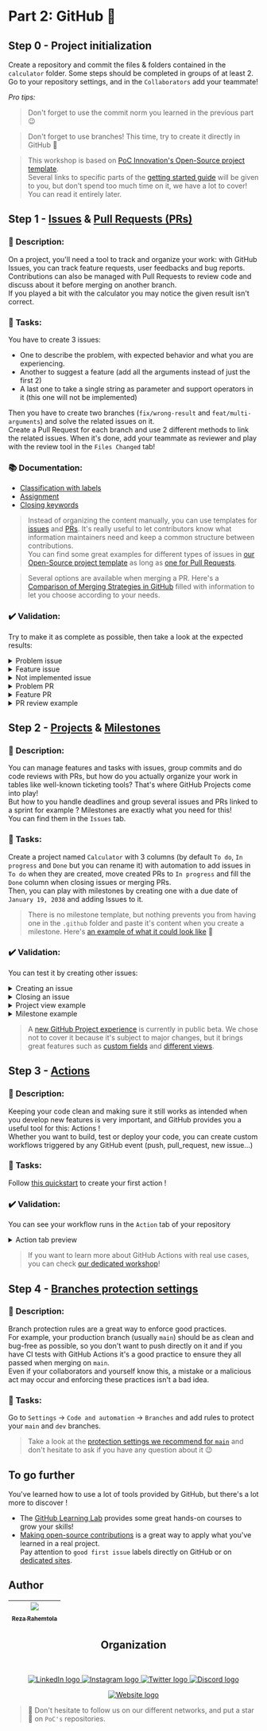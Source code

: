 # Part 2: GitHub 🚀

## Step 0 - Project initialization

Create a repository and commit the files & folders contained in the `calculator` folder.
Some steps should be completed in groups of at least 2.
Go to your repository settings, and in the `Collaborators` add your teammate!

<i>Pro tips:</i>
> Don't forget to use the commit norm you learned in the previous part 😉

> Don't forget to use branches! This time, try to create it directly in GitHub 🚀

> This workshop is based on [PoC Innovation's Open-Source project template](https://github.com/PoCInnovation/open-source-project-template).  
Several links to specific parts of the [getting started guide](https://github.com/PoCInnovation/open-source-project-template/blob/main/.github/getting-started.md) will be given to you, but don't spend too much time on it, we have a lot to cover! You can read it entirely later.

## Step 1 - [Issues](https://docs.github.com/en/issues/tracking-your-work-with-issues/about-issues) & [Pull Requests (PRs)](https://docs.github.com/en/pull-requests/collaborating-with-pull-requests/proposing-changes-to-your-work-with-pull-requests/about-pull-requests)

### 📑 **Description**:
On a project, you'll need a tool to track and organize your work: with GitHub Issues, you can track feature requests, user feedbacks and bug reports.  
Contributions can also be managed with Pull Requests to review code and discuss about it before merging on another branch.  
If you played a bit with the calculator you may notice the given result isn't correct.

### 📌 **Tasks**:
You have to create 3 issues:
- One to describe the problem, with expected behavior and what you are experiencing.
- Another to suggest a feature (add all the arguments instead of just the first 2)
- A last one to take a single string as parameter and support operators in it (this one will not be implemented)

Then you have to create two branches (`fix/wrong-result` and `feat/multi-arguments`) and solve the related issues on it.  
Create a Pull Request for each branch and use 2 different methods to link the related issues.
When it's done, add your teammate as reviewer and play with the review tool in the `Files Changed` tab!

### 📚 **Documentation**:
- [Classification with labels](https://docs.github.com/en/issues/using-labels-and-milestones-to-track-work/managing-labels)
- [Assignment](https://docs.github.com/en/issues/tracking-your-work-with-issues/assigning-issues-and-pull-requests-to-other-github-users)
- [Closing keywords](https://docs.github.com/en/get-started/writing-on-github/working-with-advanced-formatting/using-keywords-in-issues-and-pull-requests)

> Instead of organizing the content manually, you can use templates for [issues](https://docs.github.com/en/communities/using-templates-to-encourage-useful-issues-and-pull-requests/configuring-issue-templates-for-your-repository) and [PRs](https://docs.github.com/en/communities/using-templates-to-encourage-useful-issues-and-pull-requests/creating-a-pull-request-template-for-your-repository). It's really useful to let contributors know what information maintainers need and keep a common structure between contributions.  
You can find some great examples for different types of issues in [our Open-Source project template](https://github.com/PoCInnovation/open-source-project-template/tree/main/.github/ISSUE_TEMPLATE) as long as [one for Pull Requests](https://github.com/PoCInnovation/open-source-project-template/blob/main/.github/pull_request_template.md).

> Several options are available when merging a PR. Here's a [Comparison of Merging Strategies in GitHub](https://elliotchance.medium.com/comparison-of-merging-strategies-in-github-2f948c3b8fdc) filled with information to let you choose according to your needs.

### ✔️ **Validation**:
Try to make it as complete as possible, then take a look at the expected results:
<details>
  <summary>Problem issue</summary>
  <img src="./assets/issue_bug.png"/>
</details>
<details>
  <summary>Feature issue</summary>
  <img src="./assets/issue_feature.png"/>
</details>
<details>
  <summary>Not implemented issue</summary>
  <img src="./assets/issue_feature_wontfix.png"/>
</details>
<details>
  <summary>Problem PR</summary>
  <img src="./assets/pr_bug.png"/>
</details>
<details>
  <summary>Feature PR</summary>
  <img src="./assets/pr_feature.png"/>
</details>
<details>
  <summary>PR review example</summary>
  <img src="./assets/pr_review.png"/>
</details>

## Step 2 - [Projects](https://docs.github.com/en/issues/organizing-your-work-with-project-boards/managing-project-boards/about-project-boards) & [Milestones](https://docs.github.com/en/issues/using-labels-and-milestones-to-track-work/about-milestones)

### 📑 **Description**:
You can manage features and tasks with issues, group commits and do code reviews with PRs, but how do you actually organize
your work in tables like well-known ticketing tools? That's where GitHub Projects come into play!  
But how to you handle deadlines and group several issues and PRs linked to a sprint for example ? Milestones are exactly what you need for this!  
You can find them in the `Issues` tab.  

### 📌 **Tasks**:
Create a project named `Calculator` with 3 columns (by default `To do`, `In progress` and `Done` but you can rename it) with automation to add issues in `To do` when they are created, move created PRs to `In progress` and fill the `Done` column when closing issues or merging PRs.  
Then, you can play with milestones by creating one with a due date of `January 19, 2038` and adding Issues to it.

> There is no milestone template, but nothing prevents you from having one in the `.github` folder and paste it's content when you create a milestone. Here's [an example of what it could look like](https://github.com/PoCInnovation/open-source-project-template/blob/main/.github/milestone_template.md) 🚀

### ✔️ **Validation**:
You can test it by creating other issues:
<details>
  <summary>Creating an issue</summary>
  <img src="./assets/project_creating_automation.png"/>
</details>
<details>
  <summary>Closing an issue</summary>
  <img src="./assets/project_closing_automation.png"/>
</details>
<details>
  <summary>Project view example</summary>
  <img src="./assets/project_view.png"/>
</details>
<details>
  <summary>Milestone example</summary>
  <img src="./assets/milestone_view.png"/>
</details>

> A [new GitHub Project experience](https://docs.github.com/en/issues/trying-out-the-new-projects-experience/about-projects) is currently in public beta. We chose not to cover it because it's subject to major changes, but it brings great features such as [custom fields](https://docs.github.com/en/issues/trying-out-the-new-projects-experience/about-projects#adding-metadata-to-your-tasks) and [different views](https://docs.github.com/en/issues/trying-out-the-new-projects-experience/about-projects#adding-metadata-to-your-tasks).

## Step 3 - [Actions](https://docs.github.com/en/actions/learn-github-actions/understanding-github-actions)

### 📑 **Description**:
Keeping your code clean and making sure it still works as intended when you develop new features is very important, and GitHub provides you a useful tool for this: Actions !  
Whether you want to build, test or deploy your code, you can create custom workflows triggered by any GitHub event (push, pull_request, new issue...)

### 📌 **Tasks**:
Follow [this quickstart](https://docs.github.com/en/actions/quickstart) to create your first action !

### ✔️ **Validation**:
You can see your workflow runs in the `Action` tab of your repository
<details>
  <summary>Action tab preview</summary>
  <img src="./assets/action_result.png"/>
</details>

> If you want to learn more about GitHub Actions with real use cases, you can check [our dedicated workshop](https://github.com/PoCInnovation/Workshops/tree/master/software/05.Actions)!

## Step 4 - [Branches protection settings](https://docs.github.com/en/repositories/configuring-branches-and-merges-in-your-repository/defining-the-mergeability-of-pull-requests/about-protected-branches)

### 📑 **Description**:
Branch protection rules are a great way to enforce good practices.  
For example, your production branch (usually `main`) should be as clean and bug-free as possible, so you don't want to push directly on it and if you have CI tests with GitHub Actions it's a good practice to ensure they all passed when merging on `main`.  
Even if your collaborators and yourself know this, a mistake or a malicious act may occur and enforcing these practices isn't a bad idea.

### 📌 **Tasks**:
Go to `Settings` -> `Code and automation` -> `Branches` and add rules to protect your `main` and `dev` branches.
> Take a look at the [protection settings we recommend for `main`](https://github.com/PoCInnovation/open-source-project-template/blob/main/.github/getting-started.md#branches) and don't hesitate to ask if you have any question about it 😉

## To go further
You've learned how to use a lot of tools provided by GitHub, but there's a lot more to discover !

- The [GitHub Learning Lab](https://skills.github.com/) provides some great hands-on courses to grow your skills!  
- [Making open-source contributions](https://docs.github.com/en/get-started/exploring-projects-on-github/finding-ways-to-contribute-to-open-source-on-github) is a great way to apply what you've learned in a real project.  
  Pay attention to `good first issue` labels directly on GitHub or on [dedicated sites](https://goodfirstissue.dev/).
  
## Author

| [<img src="https://github.com/RezaRahemtola.png?size=85" width=85><br><sub>Reza Rahemtola</sub>](https://github.com/RezaRahemtola)
| :---: |
<h2 align=center>
Organization
</h2>
<br/>
<p align='center'>
    <a href="https://www.linkedin.com/company/pocinnovation/mycompany/">
        <img src="https://img.shields.io/badge/LinkedIn-0077B5?style=for-the-badge&logo=linkedin&logoColor=white" alt="LinkedIn logo">
    </a>
    <a href="https://www.instagram.com/pocinnovation/">
        <img src="https://img.shields.io/badge/Instagram-E4405F?style=for-the-badge&logo=instagram&logoColor=white" alt="Instagram logo"
>
    </a>
    <a href="https://twitter.com/PoCInnovation">
        <img src="https://img.shields.io/badge/Twitter-1DA1F2?style=for-the-badge&logo=twitter&logoColor=white" alt="Twitter logo">
    </a>
    <a href="https://discord.com/invite/Yqq2ADGDS7">
        <img src="https://img.shields.io/badge/Discord-7289DA?style=for-the-badge&logo=discord&logoColor=white" alt="Discord logo">
    </a>
</p>
<p align=center>
    <a href="https://www.poc-innovation.fr/">
        <img src="https://img.shields.io/badge/WebSite-1a2b6d?style=for-the-badge&logo=GitHub Sponsors&logoColor=white" alt="Website logo">
    </a>
</p>

> 🚀 Don't hesitate to follow us on our different networks, and put a star 🌟 on `PoC's` repositories.
